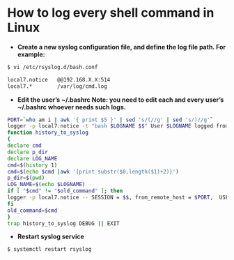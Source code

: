 # How to log every shell command in Linux

- **Create a new syslog configuration file, and define the log file path. For example:**

```bash
$ vi /etc/rsyslog.d/bash.conf

local7.notice   @@192.168.X.X:514
local7.*        /var/log/cmd.log
```

- **Edit the user’s ~/.bashrc Note: you need to edit each and every user’s ~/.bashrc whoever needs such logs.**

```bash
PORT=`who am i | awk '{ print $5 }' | sed 's/(//g' | sed 's/)//g'`
logger -p local7.notice -t "bash $LOGNAME $$" User $LOGNAME logged from $PORT
function history_to_syslog
{
declare cmd
declare p_dir
declare LOG_NAME
cmd=$(history 1)
cmd=$(echo $cmd |awk '{print substr($0,length($1)+2)}')
p_dir=$(pwd)
LOG_NAME=$(echo $LOGNAME)
if [ "$cmd" != "$old_command" ]; then
logger -p local7.notice -- SESSION = $$, from_remote_host = $PORT,  USER = $LOG_NAME,  PWD = $p_dir, CMD = "${cmd}"
fi
old_command=$cmd
}
trap history_to_syslog DEBUG || EXIT
```

- **Restart syslog service**

```bash
$ systemctl restart rsyslog
```
